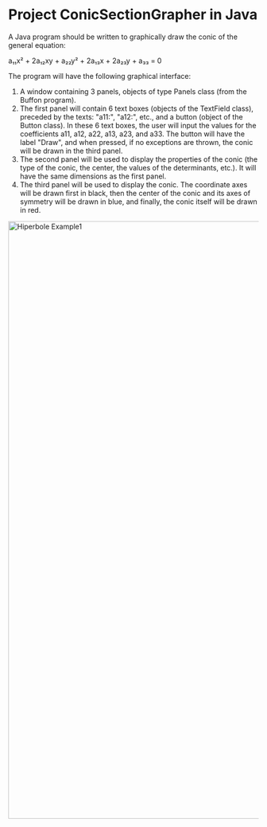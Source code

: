 # Project ConicSectionGrapher in Java
A Java program should be written to graphically draw the conic of the general equation:

a₁₁x² + 2a₁₂xy + a₂₂y² + 2a₁₃x + 2a₂₃y + a₃₃ = 0

The program will have the following graphical interface:

1. A window containing 3 panels, objects of type Panels class (from the Buffon program).  
2. The first panel will contain 6 text boxes (objects of the TextField class), preceded by the texts: "a11:", "a12:", etc., and a button (object of the Button class). In these 6 text boxes, the user will input the values for the coefficients a11, a12, a22, a13, a23, and a33. The button will have the label "Draw", and when pressed, if no exceptions are thrown, the conic will be drawn in the third panel.  
3. The second panel will be used to display the properties of the conic (the type of the conic, the center, the values of the determinants, etc.). It will have the same dimensions as the first panel.  
4. The third panel will be used to display the conic. The coordinate axes will be drawn first in black, then the center of the conic and its axes of symmetry will be drawn in blue, and finally, the conic itself will be drawn in red.  


<img src="images/hyperbole1.png" alt="Hiperbole Example1" width="1200" />  

